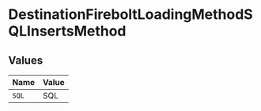 # DestinationFireboltLoadingMethodSQLInsertsMethod


## Values

| Name  | Value |
| ----- | ----- |
| `SQL` | SQL   |